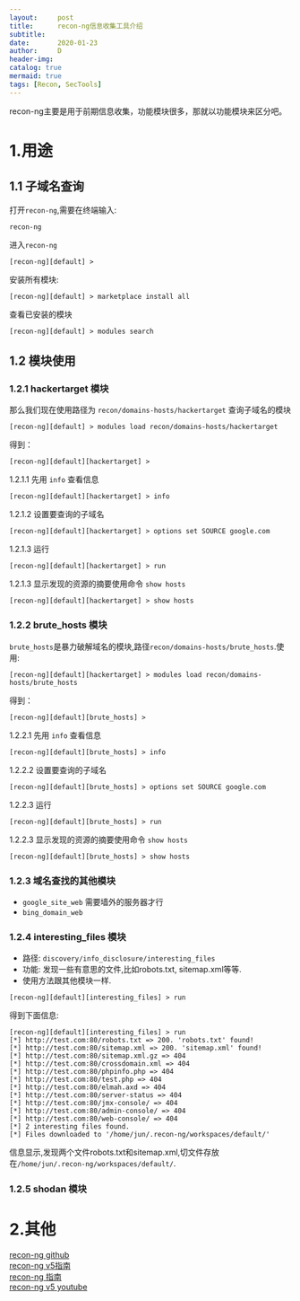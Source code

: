 ```yaml
---
layout:     post
title:      recon-ng信息收集工具介绍
subtitle:   
date:       2020-01-23
author:     D
header-img: 
catalog: true
mermaid: true
tags: [Recon, SecTools]
---
```

recon-ng主要是用于前期信息收集，功能模块很多，那就以功能模块来区分吧。
# 1.用途
## 1.1 子域名查询
打开`recon-ng`,需要在终端输入:
```
recon-ng
```
进入`recon-ng`
```
[recon-ng][default] >
```
安装所有模块:
```
[recon-ng][default] > marketplace install all
```
查看已安装的模块
```
[recon-ng][default] > modules search
```
## 1.2 模块使用
### 1.2.1 hackertarget 模块

那么我们现在使用路径为 `recon/domains-hosts/hackertarget` 查询子域名的模块
```
[recon-ng][default] > modules load recon/domains-hosts/hackertarget
```
得到：
```
[recon-ng][default][hackertarget] >
```
1.2.1.1 先用 `info` 查看信息
```
[recon-ng][default][hackertarget] > info
```
1.2.1.2 设置要查询的子域名
```
[recon-ng][default][hackertarget] > options set SOURCE google.com
```
1.2.1.3 运行
```
[recon-ng][default][hackertarget] > run
```
1.2.1.3 显示发现的资源的摘要使用命令 `show hosts`
```
[recon-ng][default][hackertarget] > show hosts
```
### 1.2.2 brute_hosts 模块  
`brute_hosts`是暴力破解域名的模块,路径`recon/domains-hosts/brute_hosts`.使用:
```
[recon-ng][default][hackertarget] > modules load recon/domains-hosts/brute_hosts
```
得到：
```
[recon-ng][default][brute_hosts] >
```
1.2.2.1 先用 `info` 查看信息
```
[recon-ng][default][brute_hosts] > info
```
1.2.2.2 设置要查询的子域名
```
[recon-ng][default][brute_hosts] > options set SOURCE google.com
```
1.2.2.3 运行
```
[recon-ng][default][brute_hosts] > run
```
1.2.2.3 显示发现的资源的摘要使用命令 `show hosts`
```
[recon-ng][default][brute_hosts] > show hosts
```
### 1.2.3 域名查找的其他模块
- `google_site_web` 需要墙外的服务器才行
- `bing_domain_web`

### 1.2.4 interesting_files 模块
- 路径: `discovery/info_disclosure/interesting_files`
- 功能: 发现一些有意思的文件,比如robots.txt, sitemap.xml等等.
- 使用方法跟其他模块一样.

```
[recon-ng][default][interesting_files] > run
```
得到下面信息:
```
[recon-ng][default][interesting_files] > run
[*] http://test.com:80/robots.txt => 200. 'robots.txt' found!
[*] http://test.com:80/sitemap.xml => 200. 'sitemap.xml' found!
[*] http://test.com:80/sitemap.xml.gz => 404
[*] http://test.com:80/crossdomain.xml => 404
[*] http://test.com:80/phpinfo.php => 404
[*] http://test.com:80/test.php => 404
[*] http://test.com:80/elmah.axd => 404
[*] http://test.com:80/server-status => 404
[*] http://test.com:80/jmx-console/ => 404
[*] http://test.com:80/admin-console/ => 404
[*] http://test.com:80/web-console/ => 404
[*] 2 interesting files found.
[*] Files downloaded to '/home/jun/.recon-ng/workspaces/default/'
```
信息显示,发现两个文件robots.txt和sitemap.xml,切文件存放在`/home/jun/.recon-ng/workspaces/default/`.

### 1.2.5 shodan 模块

# 2.其他
[recon-ng github](https://github.com/lanmaster53/recon-ng)<br>
[recon-ng v5指南](https://geekwire.eu/recon-ng-v5-tutorial/)<br>
[recon-ng 指南](https://hackertarget.com/recon-ng-tutorial/)<br>
[recon-ng v5 youtube](https://www.youtube.com/playlist?list=PLBf0hzazHTGOg9taK90uFjdcb8UgGfRKZ)<br>


